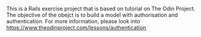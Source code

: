 This is a Rails exercise project that is based on 
tutorial on The Odin Project. The objective of the 
obejct is to build a model with authorisation and 
authentication. For more information, please look 
into https://www.theodinproject.com/lessons/authentication